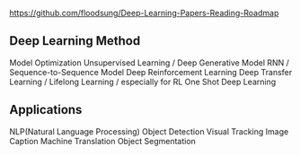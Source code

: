 https://github.com/floodsung/Deep-Learning-Papers-Reading-Roadmap

Deep Learning Method
----------------
Model
Optimization
Unsupervised Learning / Deep Generative Model
RNN / Sequence-to-Sequence Model
Deep Reinforcement Learning
Deep Transfer Learning / Lifelong Learning / especially for RL
One Shot Deep Learning

Applications
----------------
NLP(Natural Language Processing)
Object Detection
Visual Tracking
Image Caption
Machine Translation
Object Segmentation